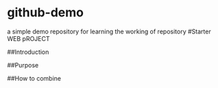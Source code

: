 # github-demo
a simple demo repository for learning the working of repository
#Starter WEB pROJECT

##Introduction

##Purpose

##How to combine